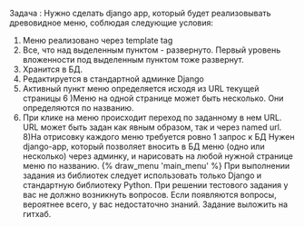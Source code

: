 Задача :
Нужно сделать django app, который будет реализовывать древовидное меню, соблюдая следующие условия:
1) Меню реализовано через template tag
2) Все, что над выделенным пунктом - развернуто. Первый уровень вложенности под выделенным пунктом тоже развернут.
3) Хранится в БД.
4) Редактируется в стандартной админке Django
5) Активный пункт меню определяется исходя из URL текущей страницы
6 )Меню на одной странице может быть несколько. Они определяются по названию.
7) При клике на меню происходит переход по заданному в нем URL. URL может быть задан как явным образом, так и через named url.
8)На отрисовку каждого меню требуется ровно 1 запрос к БД
 Нужен django-app, который позволяет вносить в БД меню (одно или несколько) через админку, и нарисовать на любой нужной странице меню по названию.
 {% draw_menu 'main_menu' %}
 При выполнении задания из библиотек следует использовать только Django и стандартную библиотеку Python.
При решении тестового задания у вас не должно возникнуть вопросов. Если появляются вопросы, вероятнее всего, у вас недостаточно знаний.
Задание выложить на гитхаб.
